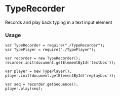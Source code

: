 # TypeRecorder
Records and play back typing in a text input element


### Usage
```
var TypeRecorder = require("./TypeRecorder");
var TypePlayer = require("./TypePlayer");

var recorder = new TypeRecorder();
recorder.init(document.getElementById('textbox'));

var player = new TypePlayer();
player.init(document.getElementById('replaybox'));

var seq = recorder.getSequence();
player.play(seq);
```
